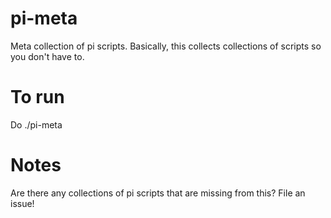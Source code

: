 # pi-meta

 Meta collection of pi scripts. Basically, this collects collections of scripts so you don't have to.
 # To run

Do ./pi-meta

# Notes

Are there any collections of pi scripts that are missing from this? File an issue!
